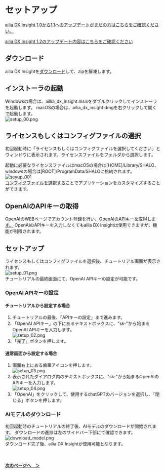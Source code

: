 # セットアップ
[ailia DX Insight 1.0から1.1へのアップデートがまだの方はこちらをご確認ください。](v1_1update.md)<br>

[ailia DX Insight 1.2のアップデート内容はこちらをご確認ください](v1_2update.md)

## ダウンロード
ailia DX Insightを<a href="https://ailia.ai/dx/" target="_blank">ダウンロード</a>して、zipを解凍します。
## インストーラの起動
Windowsの場合は、aillia_dx_insight.msixをダブルクリックしてインストーラを起動します。 macOSの場合は、ailia_dx_insight.dmgを右クリックして開くで起動します。<br>
![setup_00.png](/img/setup_00.png)<br>
## ライセンスもしくはコンフィグファイルの選択
初回起動時に「ライセンスもしくはコンフィグファイルを選択してください」とウィンドウに表示されます。ライセンスファイルをフォルダから選択します。<br>

起動に必要なライセンスファイルはmacOSの場合は[HOME]/Library/SHALO、windowsの場合は[ROOT]/ProgramData/SHALOに格納されます。<br>
![seyup_001](/img/setup_001.jpg)<br>
[コンフィグファイルを選択する](ConfigFile.md)ことでアプリケーションをカスタマイズすることができます。

## OpenAIのAPIキーの取得
OpenAIのWEBページでアカウント登録を行い、[OpenAIのAPIキーを取得します。](OpenAI_APIKey.md) OpenAIのAPIキーを入力しなくてもailia DX Insightは使用できますが、機能が制限されます。
## セットアップ
ライセンスもしくはコンフィグファイルを選択後、チュートリアル画面が表示されます。<br>
![setup_01.png](/img/setup_01.jpg)<br>
チュートリアルの最終画面にて、OpenAI APIキーの設定が可能です。
### OpenAI APIキーの設定
#### チュートリアルから設定する場合
1. チュートリアルの最後、「APIキーの設定」まで進みます。
1. 「OpenAI APIキー」の下にあるテキストボックスに、"sk-"から始まるOpenAI APIキーを入力します。<br>
![setup_02.png](/img/setup_02.jpg)<br>
1. 「完了」ボタンを押します。
#### 通常画面から設定する場合
1. 画面右上にある歯車アイコンを押します。<br>
![setup_03.png](/img/setup_03.png)<br>
1. 表示されたダイアログ内のテキストボックスに、"sk-"から始まるOpenAIのAPIキーを入力します。<br>
![setup_04.png](/img/setup_04.png)<br>
1. 「OpenAI」をクリックして、使用するchatGPTのバージョンを選択し、「閉じる」ボタンを押します。
### AIモデルのダウンロード
初回起動時のチュートリアルの終了後、AIモデルのダウンロードが開始されます。
ダウンロードの進捗は左のサイドバー下部にて確認できます。<br>
![download_model.png](/img/download_model.png)<br>
ダウンロード完了後、ailia DX Insightが使用可能となります。

<br>

#### [次のページへ&emsp;＞](v1_2update.md)